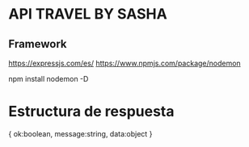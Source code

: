 # API TRAVEL BY SASHA

## Framework

https://expressjs.com/es/
https://www.npmjs.com/package/nodemon

npm install nodemon -D

# Estructura de respuesta

{
    ok:boolean,
    message:string,
    data:object
}
